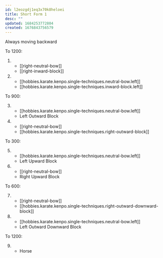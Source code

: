 ```yaml
---
id: l2eozgdj1eq3x70k8heloei
title: Short Form 1
desc: ""
updated: 1684253772804
created: 1676843756579
---
```


Always moving backward

To 1200:

1.  - [[right-neutral-bow]]
    - [[right-inward-block]]
2.  - [[hobbies.karate.kenpo.single-techniques.neutral-bow.left]]
    - [[hobbies.karate.kenpo.single-techniques.inward-block.left]]

To 900:

3.  - [[hobbies.karate.kenpo.single-techniques.neutral-bow.left]]
    - Left Outward Block
4.  - [[right-neutral-bow]]
    - [[hobbies.karate.kenpo.single-techniques.right-outward-block]]

To 300:

5.  - [[hobbies.karate.kenpo.single-techniques.neutral-bow.left]]
    - Left Upward Block
6.  - [[right-neutral-bow]]
    - Right Upward Block

To 600:

7.  - [[right-neutral-bow]]
    - [[hobbies.karate.kenpo.single-techniques.right-outward-downward-block]]
8.  - [[hobbies.karate.kenpo.single-techniques.neutral-bow.left]]
    - Left Outward Downward Block

To 1200:

9.  - Horse

